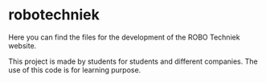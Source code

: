 # robotechniek

Here you can find the files for the development of the ROBO Techniek website.

This project is made by students for students and different companies. The use of this code is for learning purpose.

